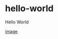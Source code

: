 # hello-world

 Hello World

[image](https://user-images.githubusercontent.com/27858850/116723121-1d288b00-aa1a-11eb-9aa3-ef335b6b6e03.png)
